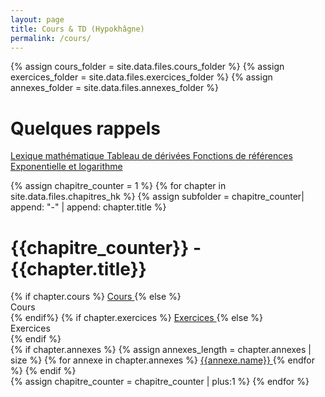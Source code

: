 ```yaml
---
layout: page
title: Cours & TD (Hypokhâgne)
permalink: /cours/
---
```



{% assign cours_folder = site.data.files.cours_folder %}
{% assign exercices_folder = site.data.files.exercices_folder %}
{% assign annexes_folder = site.data.files.annexes_folder %}

<div class="chapter">
	<h1 class="chapter-title">Quelques rappels</h1> 
	<div class="link-container">
		<div class="annexes">
			<a href="{{site.baseurl}}/{{annexes_folder}}/lexique_mathematique_web.pdf">
				<i class="ri-file-fill"></i> 
				<span> Lexique mathématique </span>
			</a>
			<a href="{{site.baseurl}}/{{annexes_folder}}/tableau_derivees.pdf">
				<i class="ri-file-fill"></i> 
				<span> Tableau de dérivées </span>
			</a>
			<a href="{{site.baseurl}}/{{annexes_folder}}/fonctions_reference_merged_web.pdf">
				<i class="ri-file-fill"></i> 
				<span> Fonctions de références </span>
			</a>
			<a href="{{site.baseurl}}/{{annexes_folder}}/poster_exp_ln_web.pdf">
				<i class="ri-file-fill"></i> 
				<span> Exponentielle et logarithme </span>
			</a>
		</div>
	</div>
</div>


{% assign chapitre_counter = 1 %}
{% for chapter in site.data.files.chapitres_hk %}
{% assign subfolder = chapitre_counter| append: "-" | append: chapter.title %}
<div class="chapter">
	<h1 class="chapter-title">{{chapitre_counter}} - {{chapter.title}}</h1> 
	<div class="link-container">
	<div class="cours-exo">
	{% if chapter.cours %}
		<a href="{{site.baseurl}}/{{cours_folder}}/{{subfolder}}/cours/{{chapter.cours}}_web.pdf"> 
			<i class="ri-book-2-fill"></i> 
			<span> Cours </span> 
		</a> 
	{% else %}
		<div class="link-placeholder"> <i class="ri-book-2-fill"></i> Cours </div>
	{% endif%}
	{% if chapter.exercices %}
		<a href="{{site.baseurl}}/{{exercices_folder}}/{{subfolder}}/exercices/{{chapter.exercices}}_web.pdf">
			<i class="ri-puzzle-fill"></i> 
			<span> Exercices </span>
		</a>
	{% else %}
		<div class="link-placeholder"> <i class="ri-puzzle-fill"></i> Exercices</div>
	{% endif %}
	</div>
	<div class="annexes">
	{% if chapter.annexes %}
		{% assign annexes_length = chapter.annexes | size %}
		{% for annexe in chapter.annexes %}
			<a href="{{site.baseurl}}/{{cours_folder}}/{{subfolder}}/cours/{{annexe.path}}_web.pdf">
				<i class="ri-file-fill"></i> 
				<span> {{annexe.name}} </span>
			</a>
		{% endfor %}
	{% endif %}
	</div>
	</div>
</div>
{% assign chapitre_counter = chapitre_counter | plus:1 %}
{% endfor %}

<!-- {% assign cours_counter = 1 %}
{% for pdf in site.static_files %}
    {% if pdf.path contains 'pdf/cours' %}
    	{% assign string_to_delete = cours_counter | append: '.' %}
        <li> 
        <a href="{{ site.baseurl }}{{ pdf.path }}"> Chapitre {{cours_counter}} : {{pdf.basename | replace: string_to_delete , ''}} </a> 
        </li>
        {% assign cours_counter = cours_counter | plus:1 %}
    {% endif %}
{% endfor %} -->


